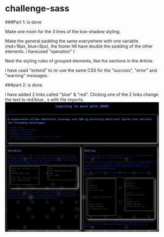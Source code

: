 # challenge-sass

###Part 1: is done

Make one mixin for the 3 lines of the box-shadow styling.

Make the general padding the same everywhere with one variable.
(red=16px, blue=8px), 
the footer h6 have double the padding of the other elements. i haveused  "operation" t

Nest the styling rules of grouped elements, like the sections in the Article.

i have used "extend" to re-use the same CSS for the "success", "error" and "warning" messages.

###part 2: is done

i have added 2 links called "blue" & "red".
Clicking one of the 2 links  change the text to red/blue , s with file imports.
<img src="https://github.com/Shadia-Nasman/challeng-sass/blob/master/Screenshot_2019-12-20%20Learning%20to%20work%20with%20SASS.png">


